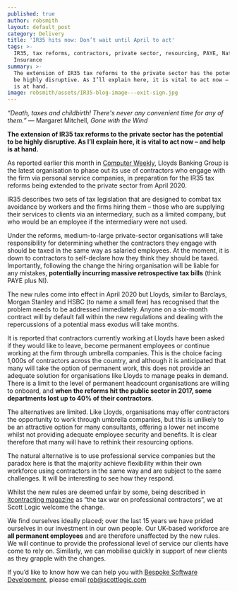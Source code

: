 ```yaml
---
published: true
author: robsmith
layout: default_post
category: Delivery
title: 'IR35 hits now: Don’t wait until April to act'
tags: >-
  IR35, tax reforms, contractors, private sector, resourcing, PAYE, National
  Insurance
summary: >-
  The extension of IR35 tax reforms to the private sector has the potential to
  be highly disruptive. As I’ll explain here, it is vital to act now – and help
  is at hand.
image: robsmith/assets/IR35-blog-image---exit-sign.jpg
---
```

_“Death, taxes and childbirth! There's never any convenient time for any of them.”_
― Margaret Mitchell, _Gone with the Wind_

**The extension of IR35 tax reforms to the private sector has the potential to be highly disruptive. As I’ll explain here, it is vital to act now – and help is at hand.**

As reported earlier this month in [Computer Weekly](https://www.computerweekly.com/news/252471739/IR35-reforms-Lloyds-Bank-contractors-to-get-deadline-on-future-employment-status), Lloyds Banking Group is the latest organisation to phase out its use of contractors who engage with the firm via personal service companies, in preparation for the IR35 tax reforms being extended to the private sector from April 2020.

IR35 describes two sets of tax legislation that are designed to combat tax avoidance by workers and the firms hiring them – those who are supplying their services to clients via an intermediary, such as a limited company, but who would be an employee if the intermediary were not used. 

Under the reforms, medium-to-large private-sector organisations will take responsibility for determining whether the contractors they engage with should be taxed in the same way as salaried employees. At the moment, it is down to contractors to self-declare how they think they should be taxed. Importantly, following the change the hiring organisation will be liable for any mistakes, **potentially incurring massive retrospective tax bills** (think PAYE plus NI).

The new rules come into effect in April 2020 but Lloyds, similar to Barclays, Morgan Stanley and HSBC (to name a small few) has recognised that the problem needs to be addressed immediately. Anyone on a six-month contract will by default fall within the new regulations and dealing with the repercussions of a potential mass exodus will take months.

It is reported that contractors currently working at Lloyds have been asked if they would like to leave, become permanent employees or continue working at the firm through umbrella companies. This is the choice facing 1,000s of contractors across the country, and although it is anticipated that many will take the option of permanent work, this does not provide an adequate solution for organisations like Lloyds to manage peaks in demand. There is a limit to the level of permanent headcount organisations are willing to onboard, and **when the reforms hit the public sector in 2017, some departments lost up to 40% of their contractors**.

The alternatives are limited. Like Lloyds, organisations may offer contractors the opportunity to work through umbrella companies, but this is unlikely to be an attractive option for many consultants, offering a lower net income whilst not providing adequate employee security and benefits. It is clear therefore that many will have to rethink their resourcing options.

The natural alternative is to use professional service companies but the paradox here is that the majority achieve flexibility within their own workforce using contractors in the same way and are subject to the same challenges. It will be interesting to see how they respond.

Whilst the new rules are deemed unfair by some, being described in [itcontracting magazine](https://www.itcontracting.com/the-tax-war-on-professional-contractors/) as “the tax war on professional contractors”, we at Scott Logic welcome the change. 

We find ourselves ideally placed; over the last 15 years we have prided ourselves in our investment in our own people. Our UK-based workforce are **all permanent employees** and are therefore unaffected by the new rules. We will continue to provide the professional level of service our clients have come to rely on. Similarly, we can mobilise quickly in support of new clients as they grapple with the changes.

If you’d like to know how we can help you with [Bespoke Software Development](https://www.scottlogic.com/what-we-do/bespoke-software-development/), please email [rob@scottlogic.com](mailto:rob@scottlogic.com)
